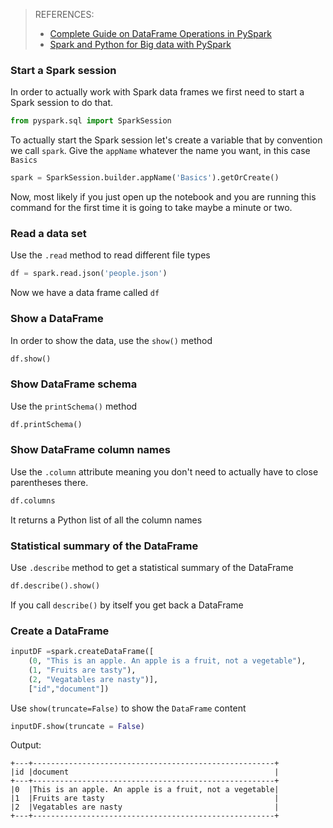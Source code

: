 > REFERENCES:
>  - [ Complete Guide on DataFrame Operations in PySpark](https://www.analyticsvidhya.com/blog/2016/10/spark-dataframe-and-operations/)
> - [Spark and Python for Big data with PySpark](https://www.udemy.com/spark-and-python-for-big-data-with-pyspark/)

### Start a Spark session
In order to actually work with Spark data frames we first need to start a Spark session to do that.
```python
from pyspark.sql import SparkSession
```
To actually start the Spark session let's create a variable that by convention we call `spark`. Give the `appName` whatever the name you want, in this case  `Basics`
```python
spark = SparkSession.builder.appName('Basics').getOrCreate()
```
Now, most likely if you just open up the notebook and you are running this command for the first time it is going to take maybe a minute or two.
### Read a data set
Use the `.read` method to read different file types
```python
df = spark.read.json('people.json')
```
Now we have a data frame called `df`
### Show a DataFrame
In order to show the data, use the `show()` method
```python
df.show()
```
###  Show DataFrame schema
Use the `printSchema()` method
```python
df.printSchema()
```
### Show DataFrame column names
Use the `.column`  attribute meaning you don't need to actually have to close parentheses there.
```python
df.columns
```
It returns a Python list of all the column names
### Statistical summary of the DataFrame
Use `.describe` method to get a statistical summary of the DataFrame
```python
df.describe().show()
```
If you call `describe()` by itself you get back a DataFrame
### Create a DataFrame

```python
inputDF =spark.createDataFrame([
    (0, "This is an apple. An apple is a fruit, not a vegetable"),
    (1, "Fruits are tasty"),
    (2, "Vegatables are nasty")],
    ["id","document"])
```
Use `show(truncate=False)` to show the `DataFrame` content
```python
inputDF.show(truncate = False)
```
Output:
```
+---+------------------------------------------------------+
|id |document                                              |
+---+------------------------------------------------------+
|0  |This is an apple. An apple is a fruit, not a vegetable|
|1  |Fruits are tasty                                      |
|2  |Vegatables are nasty                                  |
+---+------------------------------------------------------+
```
<!--stackedit_data:
eyJoaXN0b3J5IjpbLTE0OTA5ODg0MzMsNzQxMTEyMTg4LC0xMj
gxMDc2MDExLC03NDIzNTkwMzYsMTI3OTczMjU1NiwyMTEwOTkz
NzQwLDQ0MTI0NjE0NywxOTc1NDYwNDIyLDQ2MTQ4OTY4NF19
-->